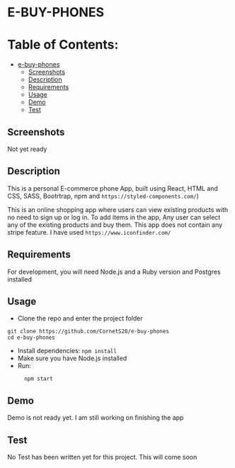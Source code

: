 # E-BUY-PHONES

# Table of Contents:

- [e-buy-phones](#e-buy-phones)
  * [Screenshots](#screenshots)
  * [Description](#description)
  * [Requirements](#requirements)
  * [Usage](#usage)
  * [Demo](#demo)
  * [Test](#test)



## Screenshots
Not yet ready
![]()

## Description

This is a personal E-commerce phone App, built using  React, HTML and CSS, SASS, Bootrtrap, npm and ```https://styled-components.com/```)

This is an online shopping app where users can view existing products with no need to sign up or log in. To add items in the app, Any user can select any of the existing products and buy them. This app does not contain any stripe feature. I have used ```https://www.iconfinder.com/```

## Requirements

For development, you will need Node.js and a Ruby version and Postgres installed


## Usage

- Clone the repo and enter the project folder
```
git clone https://github.com/CornetS28/e-buy-phones 
cd e-buy-phones
```
- Install dependencies: ```npm install```
- Make sure you have Node.js installed
- Run:
    ```
      npm start
    ```
 
 ## Demo
 Demo is not ready yet. I am still working on finishing the app
 
## Test
No Test has been written yet for this project. This will come soon
